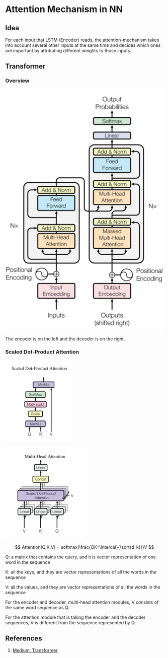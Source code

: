 # Attention Mechanism in NN

## Idea

For each input that LSTM \(Encoder\) reads, the attention-mechanism takes into account several other inputs at the same time and decides which ones are important by attributing different weights to those inputs.

## Transformer

### Overview

![Transformer Architecture](../.gitbook/assets/image%20%281%29.png)

The encoder is on the left and the decoder is on the right.

### Scaled Dot-Product Attention

![Scaled Dot-Product Attention](../.gitbook/assets/image%20%283%29.png)

![Multi-Head Attention](../.gitbook/assets/image.png)

$$
Attention(Q,K,V) = softmax(\frac{QK^\intercal}{\sqrt{d_k}})V
$$

Q: a matrix that contains the query, and it is vector representation of one word in the sequence

K: all the keys, and they are vector representations of all the words in the sequence

V: all the values, and they are vector representations of all the words in the sequence

For the encoder and decoder, multi-head attention modules, V consists of the same word sequence as Q.

For the attention module that is taking the encoder and the decoder sequences, V is different from the sequence represented by Q.

## References

1. [Medium: Transformer](https://medium.com/inside-machine-learning/what-is-a-transformer-d07dd1fbec04)

